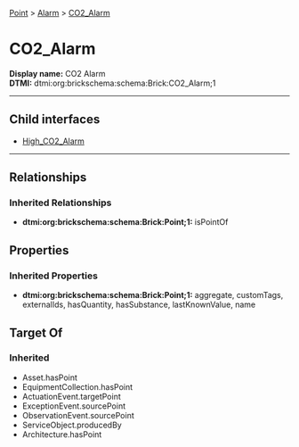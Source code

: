 [Point](../../Point.md) > [Alarm](../Alarm.md) > [CO2_Alarm](#)
# CO2_Alarm

**Display name:** CO2 Alarm<br />
**DTMI:** dtmi:org:brickschema:schema:Brick:CO2_Alarm;1

---


## Child interfaces
* [High_CO2_Alarm](High_CO2_Alarm.md)

---
## Relationships
### Inherited Relationships
* **dtmi:org:brickschema:schema:Brick:Point;1:** isPointOf
## Properties
### Inherited Properties
* **dtmi:org:brickschema:schema:Brick:Point;1:** aggregate, customTags, externalIds, hasQuantity, hasSubstance, lastKnownValue, name
## Target Of
### Inherited
* Asset.hasPoint
* EquipmentCollection.hasPoint
* ActuationEvent.targetPoint
* ExceptionEvent.sourcePoint
* ObservationEvent.sourcePoint
* ServiceObject.producedBy
* Architecture.hasPoint
